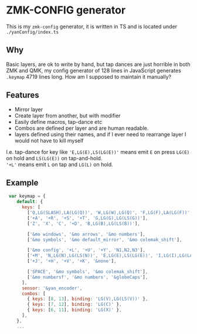 # ZMK-CONFIG generator

This is my `zmk-config` generator, it is written in TS and is located under `./yanConfig/index.ts`

## Why

Basic layers, are ok to write by hand, but tap dances are just horrible in both ZMK and QMK, my config generator of 128 lines in JavaScript generates `.keymap`  4719 lines long. How am I supposed to maintain it manually?

## Features

- Mirror layer
- Create layer from another, but with modifier
- Easily define macros, tap-dance etc
- Combos are defined per layer and are human readable.
- layers defined using their names, and if I ever need to rearrange layer I would not have to kill myself

I.e. tap-dance for key like `'E,LG(E),LS(LG(E))'` means emit `E` on press `LG(E)` on hold and `LS(LG(E))` on tap-and-hold.  
`'+L'` means emit `L` on tap and `LG(L)` on hold.

## Example

```javascript
 var keymap = {
    default: {
      keys: [
        ['Q,LG(SLASH),LA(LG(Q))', 'W,LG(W),LG(Q)', 'F,LG(F),LA(LG(F))', 'P,LG(P),LS(LG(P))', '&mo config'],
        ['+A', '+R', '+S', '+T', 'G,LG(G),LG(LS(G))'],
        ['Z', 'X', 'C', '+D', 'B,LG(B),LG(LS(B))'],

        ['&mo windows', '&mo arrows', '&mo numbers'],
        ['&mo symbols', '&mo default_mirror', '&mo colemak_shift'],

        ['&mo config', '+L', '+U', '+Y', 'N1,N2,N3'],
        ['+M', 'N,LG(N),LG(LS(N))', 'E,LG(E),LS(LG(E))', 'I,LG(I),LG(LA(I))', '+O'],
        ['+J', '+H', '+V', '+K', '&none'],

        ['SPACE', '&mo symbols', '&mo colemak_shift'],
        ['&mo numbersf', '&mo numbers', '&globeCaps'],
      ],
      sensor: '&yan_encoder',
      combos: [
        { keys: [8, 13], binding: 'LG(V),LG(LS(V))' },
        { keys: [7, 12], binding: 'LG(C)' },
        { keys: [6, 11], binding: 'LG(X)' },
      ],
    },
    ...
```
